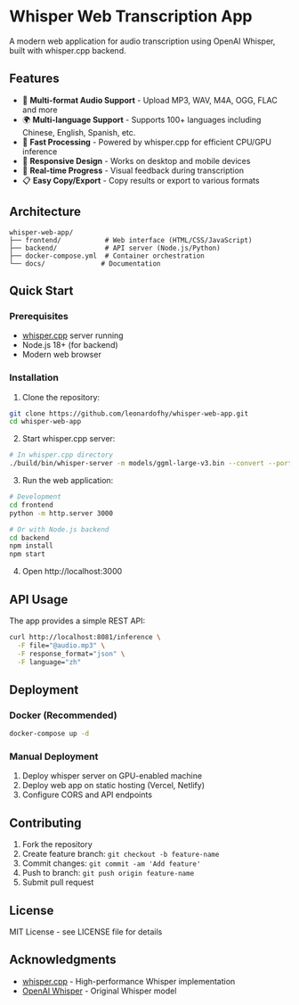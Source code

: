 # Whisper Web Transcription App

A modern web application for audio transcription using OpenAI Whisper, built with whisper.cpp backend.

## Features

- 🎤 **Multi-format Audio Support** - Upload MP3, WAV, M4A, OGG, FLAC and more
- 🌍 **Multi-language Support** - Supports 100+ languages including Chinese, English, Spanish, etc.
- 🚀 **Fast Processing** - Powered by whisper.cpp for efficient CPU/GPU inference
- 📱 **Responsive Design** - Works on desktop and mobile devices
- 🔄 **Real-time Progress** - Visual feedback during transcription
- 📋 **Easy Copy/Export** - Copy results or export to various formats

## Architecture

```
whisper-web-app/
├── frontend/           # Web interface (HTML/CSS/JavaScript)
├── backend/            # API server (Node.js/Python)
├── docker-compose.yml  # Container orchestration
└── docs/              # Documentation
```

## Quick Start

### Prerequisites

- [whisper.cpp](https://github.com/ggml-org/whisper.cpp) server running
- Node.js 18+ (for backend)
- Modern web browser

### Installation

1. Clone the repository:
```bash
git clone https://github.com/leonardofhy/whisper-web-app.git
cd whisper-web-app
```

2. Start whisper.cpp server:
```bash
# In whisper.cpp directory
./build/bin/whisper-server -m models/ggml-large-v3.bin --convert --port 8081
```

3. Run the web application:
```bash
# Development
cd frontend
python -m http.server 3000

# Or with Node.js backend
cd backend
npm install
npm start
```

4. Open http://localhost:3000

## API Usage

The app provides a simple REST API:

```bash
curl http://localhost:8081/inference \
  -F file="@audio.mp3" \
  -F response_format="json" \
  -F language="zh"
```

## Deployment

### Docker (Recommended)

```bash
docker-compose up -d
```

### Manual Deployment

1. Deploy whisper server on GPU-enabled machine
2. Deploy web app on static hosting (Vercel, Netlify)
3. Configure CORS and API endpoints

## Contributing

1. Fork the repository
2. Create feature branch: `git checkout -b feature-name`
3. Commit changes: `git commit -am 'Add feature'`
4. Push to branch: `git push origin feature-name`
5. Submit pull request

## License

MIT License - see LICENSE file for details

## Acknowledgments

- [whisper.cpp](https://github.com/ggml-org/whisper.cpp) - High-performance Whisper implementation
- [OpenAI Whisper](https://github.com/openai/whisper) - Original Whisper model